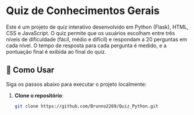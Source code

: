 # Quiz de Conhecimentos Gerais

Este é um projeto de quiz interativo desenvolvido em Python (Flask), HTML, CSS e JavaScript. O quiz permite que os usuários escolham entre três níveis de dificuldade (fácil, médio e difícil) e respondam a 20 perguntas em cada nível. O tempo de resposta para cada pergunta é medido, e a pontuação final é exibida ao final do quiz.

## 🚀 Como Usar

Siga os passos abaixo para executar o projeto localmente:

1. **Clone o repositório**:
   ```bash
   git clone https://github.com/Brunno2269/Quiz_Python.git